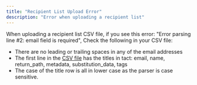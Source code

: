 ```yaml
---
title: "Recipient List Upload Error"
description: "Error when uploading a recipient list"
---
```


When uploading a recipient list CSV file, if you see this error:  "Error parsing line #2: email field is required", Check the following in your CSV file:

  * There are no leading or trailing spaces in any of the email addresses
  * The first line in the [CSV file](https://app.sparkpost.com/assets/csv-templates/recipient-list-template.csv) has the titles in tact:
    email,	name,	return_path,	metadata,	substitution_data,	tags
  * The case of the title row is all in lower case as the parser is case sensitive.
